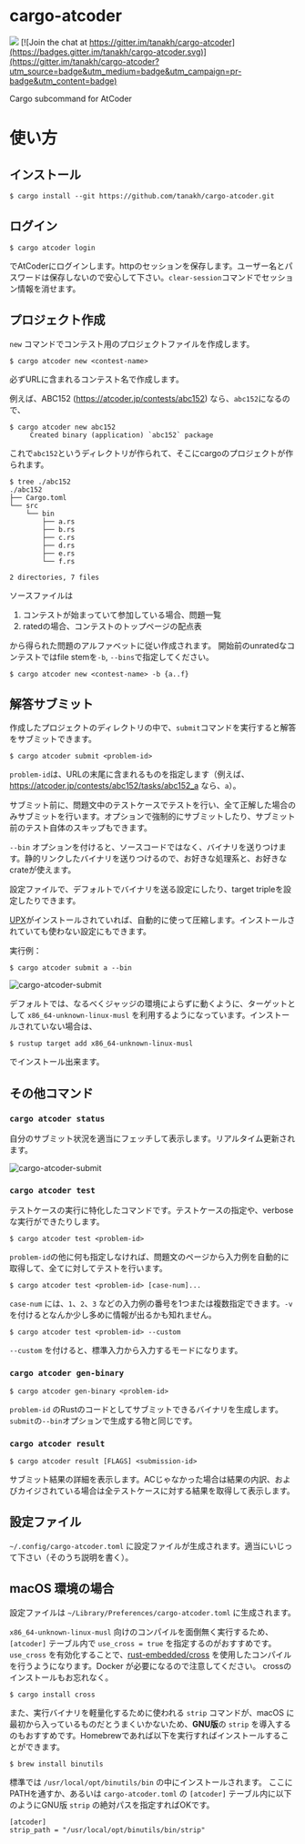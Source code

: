 # cargo-atcoder

![](https://github.com/tanakh/cargo-atcoder/workflows/Rust/badge.svg) [![Join the chat at https://gitter.im/tanakh/cargo-atcoder](https://badges.gitter.im/tanakh/cargo-atcoder.svg)](https://gitter.im/tanakh/cargo-atcoder?utm_source=badge&utm_medium=badge&utm_campaign=pr-badge&utm_content=badge)

Cargo subcommand for AtCoder

# 使い方

## インストール

```
$ cargo install --git https://github.com/tanakh/cargo-atcoder.git
```

## ログイン

```
$ cargo atcoder login
```

でAtCoderにログインします。httpのセッションを保存します。ユーザー名とパスワードは保存しないので安心して下さい。`clear-session`コマンドでセッション情報を消せます。

## プロジェクト作成

`new` コマンドでコンテスト用のプロジェクトファイルを作成します。

```
$ cargo atcoder new <contest-name>
```

必ずURLに含まれるコンテスト名で作成します。

例えば、ABC152 (<https://atcoder.jp/contests/abc152>) なら、`abc152`になるので、

```console
$ cargo atcoder new abc152
     Created binary (application) `abc152` package
```

これで`abc152`というディレクトリが作られて、そこにcargoのプロジェクトが作られます。

```console
$ tree ./abc152
./abc152
├── Cargo.toml
└── src
    └── bin
        ├── a.rs
        ├── b.rs
        ├── c.rs
        ├── d.rs
        ├── e.rs
        └── f.rs

2 directories, 7 files
```

ソースファイルは

1. コンテストが始まっていて参加している場合、問題一覧
2. ratedの場合、コンテストのトップページの配点表

から得られた問題のアルファベットに従い作成されます。
開始前のunratedなコンテストではfile stemを`-b`, `--bins`で指定してください。

```
$ cargo atcoder new <contest-name> -b {a..f}
```

## 解答サブミット

作成したプロジェクトのディレクトリの中で、`submit`コマンドを実行すると解答をサブミットできます。

```
$ cargo atcoder submit <problem-id>
```

`problem-id`は、URLの末尾に含まれるものを指定します（例えば、<https://atcoder.jp/contests/abc152/tasks/abc152_a> なら、`a`）。


サブミット前に、問題文中のテストケースでテストを行い、全て正解した場合のみサブミットを行います。オプションで強制的にサブミットしたり、サブミット前のテスト自体のスキップもできます。

`--bin` オプションを付けると、ソースコードではなく、バイナリを送りつけます。静的リンクしたバイナリを送りつけるので、お好きな処理系と、お好きなcrateが使えます。

設定ファイルで、デフォルトでバイナリを送る設定にしたり、target tripleを設定したりできます。

[UPX](https://upx.github.io/)がインストールされていれば、自動的に使って圧縮します。インストールされていても使わない設定にもできます。

実行例：

```
$ cargo atcoder submit a --bin
```

![cargo-atcoder-submit](doc/img/cargo-atcoder-submit.gif)

デフォルトでは、なるべくジャッジの環境によらずに動くように、ターゲットとして `x86_64-unknown-linux-musl` を利用するようになっています。インストールされていない場合は、

```
$ rustup target add x86_64-unknown-linux-musl
```

でインストール出来ます。

## その他コマンド

### `cargo atcoder status`

自分のサブミット状況を適当にフェッチして表示します。リアルタイム更新されます。

![cargo-atcoder-submit](doc/img/cargo-atcoder-status.gif)


### `cargo atcoder test`

テストケースの実行に特化したコマンドです。テストケースの指定や、verboseな実行ができたりします。

```
$ cargo atcoder test <problem-id>
```

`problem-id`の他に何も指定しなければ、問題文のページから入力例を自動的に取得して、全てに対してテストを行います。

```
$ cargo atcoder test <problem-id> [case-num]...
```

`case-num` には、`1`、`2`、`3` などの入力例の番号を1つまたは複数指定できます。`-v` を付けるとなんか少し多めに情報が出るかも知れません。

```
$ cargo atcoder test <problem-id> --custom
```

`--custom` を付けると、標準入力から入力するモードになります。

### `cargo atcoder gen-binary`

```
$ cargo atcoder gen-binary <problem-id>
```

`problem-id` のRustのコードとしてサブミットできるバイナリを生成します。`submit`の`--bin`オプションで生成する物と同じです。

### `cargo atcoder result`

```
$ cargo atcoder result [FLAGS] <submission-id>
```

サブミット結果の詳細を表示します。ACじゃなかった場合は結果の内訳、およびカイジされている場合は全テストケースに対する結果を取得して表示します。

## 設定ファイル

`~/.config/cargo-atcoder.toml` に設定ファイルが生成されます。適当にいじって下さい（そのうち説明を書く）。

## macOS 環境の場合

設定ファイルは `~/Library/Preferences/cargo-atcoder.toml` に生成されます。

`x86_64-unknown-linux-musl` 向けのコンパイルを面倒無く実行するため、`[atcoder]` テーブル内で `use_cross = true` を指定するのがおすすめです。`use_cross` を有効化することで、[rust-embedded/cross](https://github.com/rust-embedded/cross) を使用したコンパイルを行うようになります。Docker が必要になるので注意してください。
crossのインストールもお忘れなく。
```
$ cargo install cross
```

また、実行バイナリを軽量化するために使われる `strip` コマンドが、macOS に最初から入っているものだとうまくいかないため、**GNU版**の `strip` を導入するのもおすすめです。Homebrewであれば以下を実行すればインストールすることができます。

```
$ brew install binutils
```

標準では `/usr/local/opt/binutils/bin` の中にインストールされます。
ここにPATHを通すか、あるいは `cargo-atcoder.toml` の `[atcoder]` テーブル内に以下のようにGNU版 `strip` の絶対パスを指定すればOKです。

```
[atcoder]
strip_path = "/usr/local/opt/binutils/bin/strip"
```
